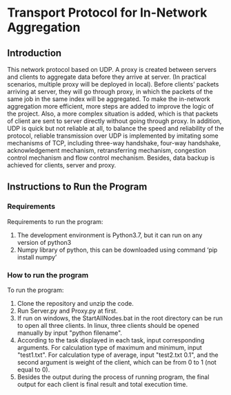 # Transport Protocol for In-Network Aggregation
## Introduction
This network protocol based on UDP. A proxy is created between servers and clients to aggregate data before they arrive at server. (In practical scenarios, multiple proxy will be deployed in local).
Before clients’ packets arriving at server, they will go through proxy, in which the packets of the same job in the same index will be aggregated. To make the in-network aggregation more efficient, more steps are added to improve the logic of the project. Also, a more complex situation is added, which is that packets of client are sent to server directly without going through proxy. In addition, UDP is quick but not reliable at all, to balance the speed and reliability of the protocol, reliable transmission over UDP is implemented by imitating some mechanisms of TCP, including three-way handshake, four-way handshake, acknowledgement mechanism, retransferring mechanism, congestion control mechanism and flow control mechanism. Besides, data backup is achieved for clients, server and proxy.

## Instructions to Run the Program
### Requirements
Requirements to run the program:
 1) The development environment is Python3.7, but it can run on any version of python3
 2) Numpy library of python, this can be downloaded using command ‘pip install numpy’
### How to run the program
To run the program:
 1) Clone the repository and unzip the code.
 2) Run Server.py and Proxy.py at first.
 3) If run on windows, the StartAllNodes.bat in the root directory can be run to open all three clients. In linux, three clients should be opened manually by input "python filename".
 4) According to the task displayed in each task, input corresponding arguments. For calculation type of maximum and minimum, input "test1.txt". For calculation type of average, input "test2.txt 0.1", and the second argument is weight of the client, which can be from 0 to 1 (not equal to 0).
 5) Besides the output during the process of running program, the final output for each client is final result and total execution time.


